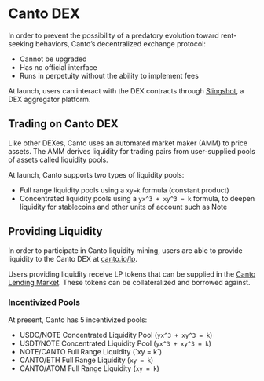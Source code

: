 # Canto DEX

In order to prevent the possibility of a predatory evolution toward rent-seeking behaviors, Canto’s decentralized exchange protocol:

* Cannot be upgraded
* Has no official interface
* Runs in perpetuity without the ability to implement fees

At launch, users can interact with the DEX contracts through [Slingshot](https://app.slingshot.finance/), a DEX aggregator platform.

## **Trading on Canto DEX**

Like other DEXes, Canto uses an automated market maker (AMM) to price assets. The AMM derives liquidity for trading pairs from user-supplied pools of assets called liquidity pools.&#x20;

At launch, Canto supports two types of liquidity pools:&#x20;

* Full range liquidity pools using a `xy=k` formula (constant product)
* Concentrated liquidity pools using a `yx^3 + xy^3 = k` formula, to deepen liquidity for stablecoins and other units of account such as Note

## **Providing Liquidity**

In order to participate in Canto liquidity mining, users are able to provide liquidity to the Canto DEX at [canto.io/lp](https://canto.io/lp).&#x20;

Users providing liquidity receive LP tokens that can be supplied in the [Canto Lending Market](lending-market.md). These tokens can be collateralized and borrowed against.

### **Incentivized Pools**

At present, Canto has 5 incentivized pools:

* USDC/NOTE Concentrated Liquidity Pool (`yx^3 + xy^3 = k`)
* USDT/NOTE Concentrated Liquidity Pool (`yx^3 + xy^3 = k`)
* NOTE/CANTO Full Range Liquidity (\`xy = k\`)
* CANTO/ETH Full Range Liquidity (`xy = k`)
* CANTO/ATOM Full Range Liquidity (`xy = k`)
